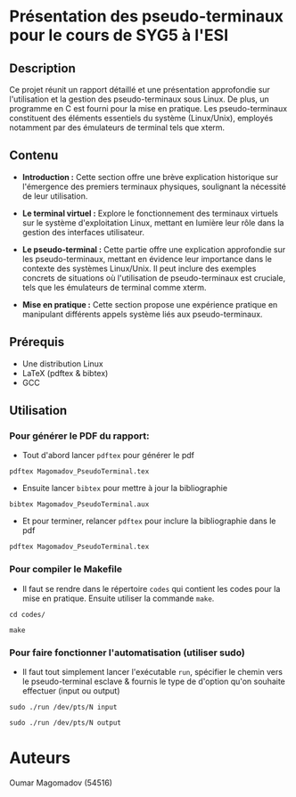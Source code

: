 # Présentation des pseudo-terminaux pour le cours de SYG5 à l'ESI

## Description

Ce projet réunit un rapport détaillé et une présentation approfondie sur l'utilisation et la gestion des pseudo-terminaux sous Linux. De plus, un programme en C est fourni pour la mise en pratique. Les pseudo-terminaux constituent des éléments essentiels du système (Linux/Unix), employés notamment par des émulateurs de terminal tels que xterm.

## Contenu

- **Introduction :** Cette section offre une brève explication historique sur l'émergence des premiers terminaux physiques, soulignant la nécessité de leur utilisation.

- **Le terminal virtuel :** Explore le fonctionnement des terminaux virtuels sur le système d'exploitation Linux, mettant en lumière leur rôle dans la gestion des interfaces utilisateur.

- **Le pseudo-terminal :** Cette partie offre une explication approfondie sur les pseudo-terminaux, mettant en évidence leur importance dans le contexte des systèmes Linux/Unix. Il peut inclure des exemples concrets de situations où l'utilisation de pseudo-terminaux est cruciale, tels que les émulateurs de terminal comme xterm.

- **Mise en pratique :** Cette section propose une expérience pratique en manipulant différents appels système liés aux pseudo-terminaux.

## Prérequis

- Une distribution Linux
- LaTeX (pdftex & bibtex)
- GCC

## Utilisation

### Pour générer le PDF du rapport:
- Tout d'abord lancer `pdftex` pour générer le pdf
```
pdftex Magomadov_PseudoTerminal.tex
```
- Ensuite lancer `bibtex` pour mettre à jour la bibliographie
```
bibtex Magomadov_PseudoTerminal.aux
```
- Et pour terminer, relancer `pdftex` pour inclure la bibliographie dans le pdf
```
pdftex Magomadov_PseudoTerminal.tex
```

### Pour compiler le Makefile
- Il faut se rendre dans le répertoire `codes` qui contient les codes pour la mise en pratique. Ensuite utiliser la commande `make`.
```
cd codes/
```
```
make
```

### Pour faire fonctionner l'automatisation (utiliser sudo)
- Il faut tout simplement lancer l'exécutable `run`, spécifier le chemin vers le pseudo-terminal esclave & fournis le type de d'option qu'on souhaite effectuer (input ou output)
```
sudo ./run /dev/pts/N input
```

```
sudo ./run /dev/pts/N output
```

# Auteurs
Oumar Magomadov (54516)
